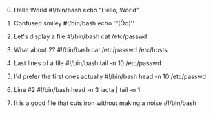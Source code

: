 0. Hello World
#!/bin/bash
echo "Hello, World"

1. Confused smiley
#!/bin/bash
echo '"(Ôo)'\'

2. Let's display a file
#!/bin/bash
cat /etc/passwd

3. What about 2?
#!/bin/bash
cat /etc/passwd /etc/hosts

4. Last lines of a file
#!/bin/bash
tail -n 10 /etc/passwd

5. I'd prefer the first ones actually
#!/bin/bash
head -n 10 /etc/passwd

6. Line #2
#!/bin/bash
head -n 3 iacta | tail -n 1

7. It is a good file that cuts iron without making a noise
#!/bin/bash

